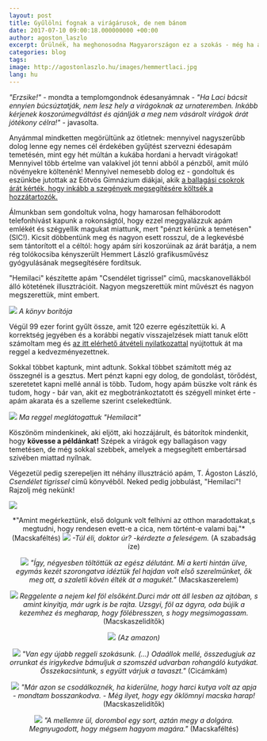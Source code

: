 ```yaml
---
layout: post
title: Gyűlölni fognak a virágárusok, de nem bánom
date: 2017-07-10 09:00:18.000000000 +00:00
author: agoston_laszlo
excerpt: Örülnék, ha meghonosodna Magyarországon ez a szokás - még ha a saját rokonaim kérdőre is vontak érte. Lehet, hogy a hagyomány ellen van, de többet ér, mint virágokat vásárolni.
categories: blog
tags: 
image: http://agostonlaszlo.hu/images/hemmertlaci.jpg
lang: hu
---
```

*"Erzsike!"* - mondta a templomgondnok édesanyámnak - *"Ha Laci bácsit ennyien búcsúztatják, nem lesz hely a virágoknak az urnateremben. Inkább kérjenek koszorúmegváltást és ajánlják a meg nem vásárolt virágok árát jótékony célra!"* - javasolta.

Anyámmal mindketten megörültünk az ötletnek: mennyivel nagyszerűbb dolog lenne egy nemes cél érdekében gyűjtést szervezni édesapám temetésén, mint egy hét múltán a kukába hordani a hervadt virágokat! Mennyivel több értelme van valakivel jót tenni abból a pénzből, amit múló növényekre költenénk! Mennyivel nemesebb dolog ez - gondoltuk és eszünkbe jutottak az Eötvös Gimnázium diákjai, akik [a ballagási csokrok árát kérték, hogy inkább a szegények megsegítésére költsék a hozzátartozók.](http://hvg.hu/elet/20170427_Meno_otlettel_alltak_elo_a_ballago_diakok)

Álmunkban sem gondoltuk volna, hogy hamarosan felháborodott telefonhívást kapunk a rokonságtól, hogy ezzel meggyalázzuk apám emlékét és szégyellik magukat miattunk, mert "pénzt kérünk a temetésen" (SIC!). Kicsit döbbentünk meg és nagyon esett rosszul, de a legkevésbé sem tántorított el a céltól: hogy apám síri koszorúinak az árát barátja, a nem rég tolókocsiba kényszerült Hemmert László grafikusművész gyógyulásának megsegítésére fordítsuk.

"Hemilaci" készítette apám "Csendélet tigrissel" című, macskanovellákból álló kötetének illusztrációit. Nagyon megszerettük mint művészt és nagyon megszerettük, mint embert. 

![](http://agostonlaszlo.hu/images/hemmert3.jpg)
*A könyv borítója*

Végül 99 ezer forint gyűlt össze, amit 120 ezerre egészítettük ki. A korrektség jegyében és a korábbi negatív visszajelzések miatt tanuk előtt számoltam meg és [az itt elérhető átvételi nyilatkozattal](http://agostonlaszlo.hu/images/hemmert2.jpg) nyújtottuk át ma reggel a kedvezményezettnek. 

Sokkal többet kaptunk, mint adtunk. Sokkal többet számított még az összegnél is a gesztus. Mert pénzt kapni egy dolog, de gondolást, törődést, szeretetet kapni mellé annál is több. Tudom, hogy apám büszke volt ránk és tudom, hogy - bár van, akit ez megbotránkoztatott és szégyell minket érte - apám akarata és a szelleme szerint cselekedtünk.

![](http://agostonlaszlo.hu/images/hemmertlaci.jpg)
*Ma reggel meglátogattuk "Hemilacit"*

Köszönöm mindenkinek, aki eljött, aki hozzájárult, és bátorítok mindenkit, hogy **kövesse a példánkat!** Szépek a virágok egy ballagáson vagy temetésen, de még sokkal szebbek, amelyek a megsegített embertársad szívében miattad nyílnak.

Végezetül pedig szerepeljen itt néhány illusztráció apám, T. Ágoston László, *Csendélet tigrissel* című könyvéből. 
Neked pedig jobbulást, "Hemilaci"! Rajzolj még nekünk!

![](http://agostonlaszlo.hu/images/hemmert5.jpg)
<center> *"Amint megérkeztünk, első dolgunk volt felhívni az otthon maradottakat,s megtudni, hogy rendesen evett-e a cica, nem történt-e valami baj."* (Macskaféltés) </center)

![](http://agostonlaszlo.hu/images/hemmert6.jpg)
*-Túl éli, doktor úr? -kérdezte a feleségem.* (A szabadság íze)

![](http://agostonlaszlo.hu/images/hemmert7.jpg)
*"Így, négyesben töltöttük az egész délutánt. Mi a kerti hintán ülve, egymás kezét szorongatva idéztük fel hajdan volt első szerelmünket, ők meg ott, a szaletli kövén élték át a magukét."* (Macskaszerelem)

![](http://agostonlaszlo.hu/images/hemmertl4.jpg)
*Reggelente a nejem kel föl elsőként.Durci már ott áll lesben az  ajtóban, s amint kinyitja, már ugrk is be rajta. Uzsgyi, föl az ágyra, oda bújik a kezemhez és megharap, hogy fölébresszen, s hogy megsimogassam.* (Macskaszelidítők)

![](http://agostonlaszlo.hu/images/hemmert8.jpg)
*(Az amazon)*

![](http://agostonlaszlo.hu/images/hemmert9.jpg)
*"Van egy újabb reggeli szokásunk. (...) Odaállok mellé, összedugjuk az orrunkat és irigykedve bámuljuk a szomszéd udvarban rohangáló kutyákat. Összekacsintunk, s együtt várjuk a tavaszt."* (Cicámkám)

![](http://agostonlaszlo.hu/images/hemmert10.jpg)
*"Már azon se csodálkoznék, ha kiderülne, hogy harci kutya volt az apja - mondtam bosszankodva. - Még ilyet, hogy egy öklömnyi macska harap!* (Macskaszelidítők)

![](http://agostonlaszlo.hu/images/hemmert11.jpg)
*"A mellemre ül, dorombol egy sort, aztán megy a dolgára. Megnyugodott, hogy mégsem hagyom magára."* (Macskaféltés)
